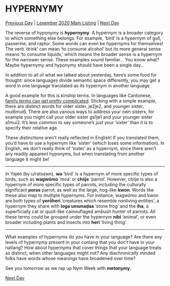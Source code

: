 # HYPERNYMY
[Previous Day](10) | [Lexember 2020 Main Listing](../../toc_lex21) | [Next Day](12)

The reverse of hyponymy is **hypernymy**. A hypernym is a broader category to which something else belongs. For example, ‘bird’ is a hypernym of gull, passerine, and raptor. Some words can even be hypernyms for themselves! The verb ‘drink’ can mean ‘to consume alcohol’ but its more general sense means ‘to consume liquids,’ which means the broader sense is a hypernym for the narrower sense. These examples sound familiar… You know what? Maybe hypernymy and hyponymy should have been a single day…

In addition to all of what we talked about yesterday, here’s some food for thought: since languages divide semantic space differently, you may get a word in one language translated as its hypernym in another language.

A good example for this is kinship terms. In languages like Cantonese, [family terms can get pretty complicated](https://www.youtube.com/watch?v=A1HaZ4WLo50). Sticking with a simple example, there are distinct words for older sister, je2je2, and younger sister, mui6mui6. There are also various ways to address your own sisters, for example you might call your older sister ga1je1 and your younger sister a1mui2. It’s less common to say someone’s just your ‘sister’ than it is to specify their relative age.

These distinctions aren’t really reflected in English! If you translated them, you’d have to use a hypernym like ‘sister’ (which loses some information). In English, we don’t really think of ‘sister’ as a hypernym, since there aren’t any readily apparent hyponyms, but when translating from another language it might be!

-----

In Yajéé (by u/ratsawn), **wa** ‘bird’ is a hypernym of more specific types of birds, such as **wagwómo** ‘moa’ or **chiije** ‘parrot’. However, chiije is also a hypernym of more specific types of parrots, including the culturally significant **poras** parrot, as well as the large, hog-like **kwon**. Words like these also map to multiple hypernyms. For instance, wagwómo and kwon are both types of **yorö́heri** ‘creatures which resemble nonliving entities’, a hypernym they share with **loga umunaḍaa** ‘stone frog’ and the **iha**, a superficially cat or quoll-like camouflaged ambush hunter of parrots. All these terms could be grouped under the hypernym **nibi** ‘animal’, or even broader including plants and insects into **heri** ‘living thing’.

-----

What examples of hypernyms do you have in your language? Are there any levels of hypernymy present in your conlang that you don’t have in your natlang? How about hypernyms that cover things that your language treats as distinct, when other languages might not? Any diachronically minded folks have words whose meanings have broadened over time?

See you tomorrow as we rap up Nym Week with **metonymy**.

[Next Day](12)
